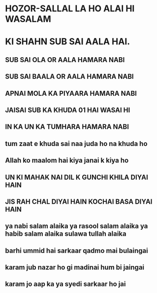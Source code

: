 # HOZOR-SALLAL LA HO ALAI HI WASALAM
# KI SHAHN SUB SAI AALA HAI.
 
## SUB SAI OLA OR AALA HAMARA NABI 
## SUB SAI BAALA OR AALA HAMARA NABI 
## APNAI MOLA KA PIYAARA HAMARA NABI
## JAISAI SUB KA KHUDA 01 HAI WASAI HI
## IN KA UN KA TUMHARA HAMARA NABI
## tum zaat e khuda sai naa juda ho na khuda ho
## Allah ko maalom hai kiya janai k kiya ho
## UN KI MAHAK NAI DIL K GUNCHI KHILA DIYAI HAIN 
## JIS RAH CHAL DIYAI HAIN KOCHAI BASA DIYAI HAIN 
## ya nabi salam alaika ya rasool salam alaika ya habib salam alaika sulawa tullah alaika 
## barhi ummid hai sarkaar qadmo mai bulaingai
## karam jub nazar ho gi madinai hum bi jaingai
## karam jo aap ka ya syedi sarkaar ho jai